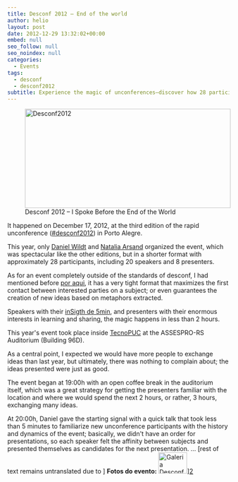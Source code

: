 ```yaml
---
title: Desconf 2012 – End of the world
author: helio
layout: post
date: 2012-12-29 13:32:02+00:00
embed: null
seo_follow: null
seo_noindex: null
categories:
  - Events
tags:
  - desconf
  - desconf2012
subtitle: Experience the magic of unconferences—discover how 28 participants, 20 speakers, and 5-minute lightning talks create intense idea exchange and collaborative learning in just 2 hours
---
```


<figure id="attachment_700" style="width: 467px" class="wp-caption aligncenter"> <a href="/2012/12/29/desconf-2012-fim-do-mundo/desconf2012/" rel="attachment wp-att-700"><img class=" wp-image-700 " alt="Desconf2012" src="/uploads/2012/12/desconf2012.jpg" width="467" height="225" srcset="/uploads/2012/12/desconf2012.jpg 519w, /uploads/2012/12/desconf2012-300x144.jpg 300w" sizes="(max-width: 467px) 100vw, 467px" /></a> <figcaption class="wp-caption-text">Desconf 2012 – I Spoke Before the End of the World</figcaption></figure> It happened on December 17, 2012, at the third edition of the rapid unconference (<a title="desconf" href="http://www.desconf.com.br/" target="_blank">#desconf2012</a>) in Porto Alegre.

This year, only <a title="@dwildt" href="https://twitter.com/dwildt" target="_blank">Daniel Wildt</a> and [Natalia Arsand][1] organized the event, which was spectacular like the other editions, but in a shorter format with approximately 28 participants, including 20 speakers and 8 presenters.

As for an event completely outside of the standards of desconf, I had mentioned before <a title="DESCONF 2011-Mustache edition" href="/2011/11/29/desconf-2011-mustache-edition/" target="_blank">por aqui</a>, it has a very tight format that maximizes the first contact between interested parties on a subject; or even guarantees the creation of new ideas based on metaphors extracted.

Speakers with their <a title="Lightning Talks" href="http://blog.desconf.com.br/introducao-rapida-a-lightning-talks" target="_blank">inSigth de 5min</a>, and presenters with their enormous interests in learning and sharing, the magic happens in less than 2 hours.

This year's event took place inside <a title="TecnoPUC" href="http://www.pucrs.br/agt/tecnopuc/" target="_blank">TecnoPUC</a> at the ASSESPRO-RS Auditorium (Building 96D).

As a central point, I expected we would have more people to exchange ideas than last year, but ultimately, there was nothing to complain about; the ideas presented were just as good.

The event began at 19:00h with an open coffee break in the auditorium itself, which was a great strategy for getting the presenters familiar with the location and where we would spend the next 2 hours, or rather, 3 hours, exchanging many ideas.

At 20:00h, Daniel gave the starting signal with a quick talk that took less than 5 minutes to familiarize new unconference participants with the history and dynamics of the event; basically, we didn't have an order for presentations, so each speaker felt the affinity between subjects and presented themselves as candidates for the next presentation. ... [rest of text remains untranslated due to ] **Fotos do evento:** <a title="Desconf 2012 by heliomedeiros, on Flickr" href="http://www.flickr.com/photos/heliomedeiros/sets/72157632285483390/with/8287625374/" target="_blank"><img alt="Galeria Desconf 2012" src="http://farm9.staticflickr.com/8495/8287625374_4d3d01c959.jpg" width="65" height="48" /></a>][2]

[2]: http://www.flickr.com/photos/heliomedeiros/8286564917/in/set-72157632285483390
[1]: http://twitter.com/#!/nataliarsand "Natalia Arsand"
